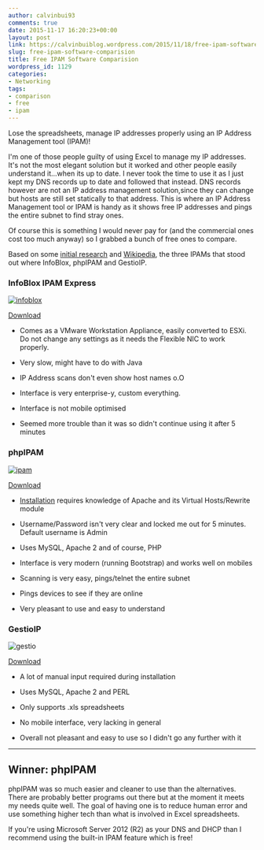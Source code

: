 ```yaml
---
author: calvinbui93
comments: true
date: 2015-11-17 16:20:23+00:00
layout: post
link: https://calvinbuiblog.wordpress.com/2015/11/18/free-ipam-software-comparision/
slug: free-ipam-software-comparision
title: Free IPAM Software Comparision
wordpress_id: 1129
categories:
- Networking
tags:
- comparison
- free
- ipam
---
```


Lose the spreadsheets, manage IP addresses properly using an IP Address Management tool (IPAM)!

<!-- more -->

I'm one of those people guilty of using Excel to manage my IP addresses. It's not the most elegant solution but it worked and other people easily understand it...when its up to date. I never took the time to use it as I just kept my DNS records up to date and followed that instead. DNS records however are not an IP address management solution,since they can change but hosts are still set statically to that address. This is where an IP Address Management tool or IPAM is handy as it shows free IP addresses and pings the entire subnet to find stray ones.

Of course this is something I would never pay for (and the commercial ones cost too much anyway) so I grabbed a bunch of free ones to compare.

Based on some [initial research](https://www.reddit.com/) and [Wikipedia](https://en.wikipedia.org/wiki/IP_address_management), the three IPAMs that stood out where InfoBlox, phpIPAM and GestioIP.


### InfoBlox IPAM Express


[
](http://calvinbuiblog.files.wordpress.com/2015/11/gestio.png)[![infoblox](https://calvin.me/mymedia/uploads/2015/11/infoblox-300x231.png)](https://calvin.me/mymedia/uploads/2015/11/infoblox.png)

[Download](https://www.infoblox.com/downloads/software/ip-address-management-freeware)



	
  * Comes as a VMware Workstation Appliance, easily converted to ESXi. Do not change any settings as it needs the Flexible NIC to work properly.

	
  * Very slow, might have to do with Java

	
  * IP Address scans don't even show host names o.O

	
  * Interface is very enterprise-y, custom everything.

	
  * Interface is not mobile optimised

	
  * Seemed more trouble than it was so didn't continue using it after 5 minutes




### phpIPAM


[![ipam](https://calvin.me/mymedia/uploads/2015/11/ipam-300x234.png)](https://calvin.me/mymedia/uploads/2015/11/ipam.png)

[Download](http://phpipam.net/documents/download-phpipam/)



	
  * [Installation](http://frankhinek.com/how-to-setup-phpipam-on-ubuntu-14-04/) requires knowledge of Apache and its Virtual Hosts/Rewrite module

	
  * Username/Password isn't very clear and locked me out for 5 minutes. Default username is Admin

	
  * Uses MySQL, Apache 2 and of course, PHP

	
  * Interface is very modern (running Bootstrap) and works well on mobiles

	
  * Scanning is very easy, pings/telnet the entire subnet

	
  * Pings devices to see if they are online

	
  * Very pleasant to use and easy to understand




### GestioIP


![gestio](https://calvin.me/mymedia/uploads/2015/11/gestio-300x281.png)

[Download](http://sourceforge.net/projects/gestioip/)



	
  * A lot of manual input required during installation

	
  * Uses MySQL, Apache 2 and PERL

	
  * Only supports .xls spreadsheets

	
  * No mobile interface, very lacking in general

	
  * Overall not pleasant and easy to use so I didn't go any further with it


--------------------------------


## Winner: phpIPAM


phpIPAM was so much easier and cleaner to use than the alternatives. There are probably better programs out there but at the moment it meets my needs quite well. The goal of having one is to reduce human error and use something higher tech than what is involved in Excel spreadsheets.

If you're using Microsoft Server 2012 (R2) as your DNS and DHCP than I recommend using the built-in IPAM feature which is free!


## 
